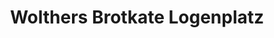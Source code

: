 ---
title: "Wolthers Brotkate Logenplatz"
url: /walsrode/wolthers-brotkate-logenplatz/
shop: Bäckerei
---